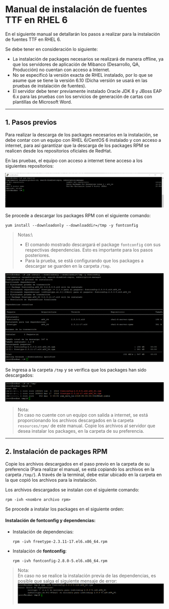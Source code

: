 # **Manual de instalación de fuentes TTF en RHEL 6**

En el siguiente manual se detallarán los pasos a realizar para la instalación de fuentes TTF en RHEL 6. 

Se debe tener en consideración lo siguiente: 
- La instalación de packages necesarios se realizará de manera offline, ya que los servidores de aplicación de Mibanco (Desarrollo, QA, Producción) no cuentan con acceso a Internet. 
- No se especificó la versión exacta de RHEL instalado, por lo que se asume que se tiene la versión 6.10 (Dicha versión se usará en las pruebas de instalación de fuentes).
- El servidor debe tener previamente instalado Oracle JDK 8 y JBoss EAP 6.x para las pruebas con los servicios de generación de cartas con plantillas de Microsoft Word. 

---

## **1. Pasos previos**
Para realizar la descarga de los packages necesarios en la instalación, se debe contar con un equipo con RHEL 6/CentOS 6 instalado y con acceso a internet, para así garantizar que la descarga de los packages RPM se realicen desde los repositorios oficiales de RedHat. 

En las pruebas, el equipo con acceso a internet tiene acceso a los siguientes repositorios: 

![Yum repolist](images/yum-repolist.png)

Se procede a descargar los packages RPM con el siguiente comando: 
```console
yum install --downloadonly --downloaddir=/tmp -y fontconfig
```
> Notas:\
> - El comando mostrado descargará el package `fontconfig` con sus respectivas dependencias. Esto es importante para los pasos posteriores.
> - Para la prueba, se está configurando que los packages a descargar se guarden en la carpeta `/tmp`.

![Yum download](images/yum-download.png)

Se ingresa a la carpeta `/tmp` y se verifica que los packages han sido descargados: 

![Yum download success](images/yum-download-success.png)

> Nota:\
> En caso no cuente con un equipo con salida a internet, se está proporcionando los archivos descargados en la carpeta `resources/rpm/` de este manual. Copie los archivos al servidor que desea instalar los packages, en la carpeta de su preferencia. 

---
## **2. Instalación de packages RPM**

Copie los archivos descargados en el paso previo en la carpeta de su preferencia (Para realizar el manual, se está copiando los archivos en la carpeta `/tmp/`). A través de la terminal, debe estar ubicado en la carpeta en la que copió los archivos para la instalación. 

Los archivos descargados se instalan con el siguiente comando: 
```console
rpm -ivh <nombre archivo rpm>
```

Se procede a instalar los packages en el siguiente orden: 

#### **Instalación de fontconfig y dependencias:**

- Instalación de dependencias:
    ```console
    rpm -ivh freetype-2.3.11-17.el6.x86_64.rpm
    ```
- Instalación de **fontconfig**:
    ```console
    rpm -ivh fontconfig-2.8.0-5.el6.x86_64.rpm
    ```

> Nota:\
> En caso no se realice la instalación previa de las dependencias, es posible que salga el siguiente mensaje de error: 
> ![yum-install-error](images/yum-error-install-without-dependencies.png)
